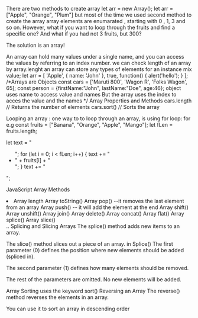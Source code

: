 There are two methods to create array
let arr = new Array();
let arr = ["Apple", "Orange", "Plum"]
but most of the time we used second method to create the array
array elements are enumarated , starting with 0 , 1, 3 and so on.
However, what if you want to loop through the fruits and find a specific one? And what if you had not 3 fruits, but 300?

The solution is an array!

An array can hold many values under a single name, and you can access the values by referring to an index number.
we can check length of an array by array.lenght
an array can store any types of elements
for an instance mix value; let arr = [ 'Apple', { name: 'John' }, true, function() { alert('hello'); } ];
/*Arrays are Objects 
const cars = ['Maruti 800', 'Wagon R', 'Folks Wagon', 65];
const person = {firstName:"John", lastName:"Doe", age:46};
object uses name to access value and names 
But the array uses the index to acces the value and the names
*/
Array Properties and Methods
cars.length   // Returns the number of elements
cars.sort()   // Sorts the array


Looping an array : one way to to loop through an array, is using for loop: for e.g const fruits = ["Banana", "Orange", "Apple", "Mango"];
let fLen = fruits.length;

let text = "<ul>";
for (let i = 0; i < fLen; i++) {
  text += "<li>" + fruits[i] + "</li>";
}
text += "</ul>";

JavaScript Array Methods
<li>
Array length
Array toString()
Array pop() --it removes the last element from an array
Array push() -- it will add the element at the end
Array shift()
Array unshift()
Array join()
Array delete()
Array concat()
Array flat()
Array splice()
Array slice()
</li>..
Splicing and Slicing Arrays
The splice() method adds new items to an array.

The slice() method slices out a piece of an array.
in Splice() The first parameter (0) defines the position where new elements should be added (spliced in).

The second parameter (1) defines how many elements should be removed.

The rest of the parameters are omitted. No new elements will be added.

Array Sorting uses the keyword sort()
Reversing an Array
The reverse() method reverses the elements in an array.

You can use it to sort an array in descending order